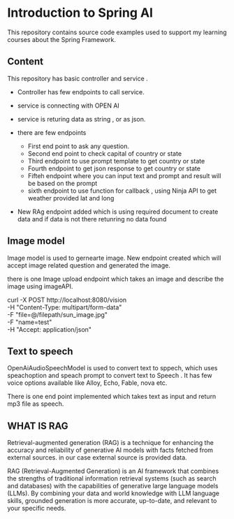 # Introduction to Spring AI

This repository contains source code examples used to support my learning courses about the Spring Framework.

## Content
This repository has basic controller and service .
* Controller has few endpoints to call service.
* service is connecting with OPEN AI
* service is returing data as string , or as json.
* there are few endpoints
  * First end point to ask any question.
  * Second end point to check capital of country or state
  * Third endpoint to use prompt template to get country or state
  * Fourth endpoint to get json response to get country or state
  * Fifteh endpoint where you can input text and prompt and result will be based on the prompt
  * sixth endpoint to use function for callback , using Ninja API to get weather provided lat and long

* New RAg endpoint added which is using required document to create data and if data is not there retunring no data found

## Image model
Image model is used to gernearte image.
New endpoint created which will accept image related question and generated the image.

there is one Image upload endpoint which takes an image and describe the image using imageAPI.

curl -X POST http://localhost:8080/vision \
  -H "Content-Type: multipart/form-data" \
  -F "file=@/filepath/sun_image.jpg" \
  -F "name=test" \
  -H "Accept: application/json"

## Text to speech
OpenAiAudioSpeechModel is used to convert text to sppech, which uses speachoption and speach prompt to convert text to Speech .
It has few voice options available like Alloy, Echo, Fable, nova etc.

There is one end point implemented which takes text as input and return mp3 file as speech.
                
## WHAT IS RAG
Retrieval-augmented generation (RAG) is a technique for enhancing the accuracy and reliability of generative AI models with facts fetched from external sources.
in our case external source is provided data.

RAG (Retrieval-Augmented Generation) is an AI framework that combines the strengths of traditional information retrieval systems (such as search and databases) with the capabilities of generative large language models (LLMs). By combining your data and world knowledge with LLM language skills, grounded generation is more accurate, up-to-date, and relevant to your specific needs.
  
